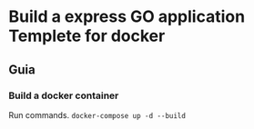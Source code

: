 # Build a express GO application Templete for docker

## Guia

### Build a docker container
Run commands.
`docker-compose up -d --build`
